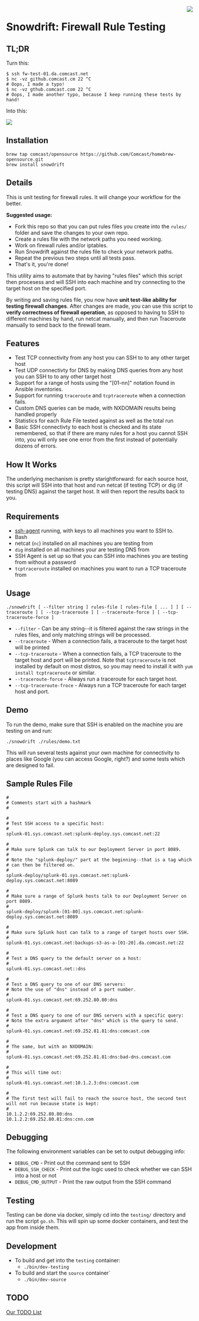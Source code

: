 <img src="./img/snowdrift.png" align="right" />

# Snowdrift: Firewall Rule Testing


## TL;DR

Turn this:

```
$ ssh fw-test-01.da.comcast.net
$ nc -vz github.comcast.cm 22 ^C
# Oops, I made a typo!
$ nc -vz gthub.comcast.com 22 ^C
# Oops, I made another typo, because I keep running these tests by hand!
```

Into this:

<img src="./img/snowdrift-sample-run.png" />


## Installation

```
brew tap comcast/opensource https://github.com/Comcast/homebrew-opensource.git
brew install snowdrift
```


## Details

This is unit testing for firewall rules. It will change your workflow for the better.

**Suggested usage:**
- Fork this repo so that you can put rules files you create into the `rules/` folder and save the changes to your own repo.
- Create a rules file with the network paths you need working.
- Work on firewall rules and/or iptables.
- Run Snowdrift against the rules file to check your network paths.
- Repeat the previous two steps until all tests pass.
- That's it, you're done!

This utility aims to automate that by having "rules files" which this script then procesess
and will SSH into each machine and try connecting to the target host on the specified port.

By writing and saving rules file, you now have **unit test-like ability for testing firewall changes**. 
After changes are made, you can use this script to **verify correctness of firewall operation**, as opposed
to having to SSH to different machines by hand, run netcat manually, and then run Traceroute manually
to send back to the firewall team.


## Features

- Test TCP connectivity from any host you can SSH to to any other target host
- Test UDP connectivty for DNS by making DNS queries from any host you can SSH to to any other target host
- Support for a range of hosts using the "[01-nn]" notation found in Ansible inventories.
- Support for running `traceroute` and `tcptraceroute` when a connection fails.
- Custom DNS queries can be made, with NXDOMAIN results being handled properly
- Statistics for each Rule File tested against as well as the total run
- Basic SSH connectivty to each host is checked and its state remembered, so that if there are many rules for a host you cannot SSH into, you will only see one error from the first instead of potentially dozens of errors.


## How It Works

The underlying mechanism is pretty starightforward: for each source host, this script will
SSH into that host and run netcat (if testing TCP) or dig (if testing DNS) against the
target host.  It will then report the results back to you.


## Requirements

- <a href="https://developer.github.com/v3/guides/using-ssh-agent-forwarding/">ssh-agent</a> running, with keys to all machines you want to SSH to.
- Bash
- netcat (`nc`) installed on all machines you are testing from
- `dig` installed on all machines your are testing DNS from
- SSH Agent is set up so that you can SSH into machines you are testing from without a password
- `tcptraceroute` installed on machines you want to run a TCP traceroute from


## Usage

`./snowdrift [ --filter string ] rules-file [ rules-file [ ... ] ] [ --traceroute ] [ --tcp-traceroute ] [ --traceroute-force ] [ --tcp-traceroute-force ]`

- `--filter` - Can be any string--it is filtered against the raw strings in the rules files, and only matching strings will be processed.
- `--traceroute` - When a connection fails, a traceroute to the target host will be printed
- `--tcp-traceroute` - When a connection fails, a TCP traceroute to the target host and port will be printed. Note that `tcptraceroute` is not installed by default on most distros, so you may need to install it with `yum install tcptraceroute` or similar.
- `--traceroute-force` - Always run a traceroute for each target host.
- `--tcp-traceroute-froce` - Always run a TCP traceroute for each target host and port.


## Demo

To run the demo, make sure that SSH is enabled on the machine you are testing on
and run:

`./snowdrift ./rules/demo.txt`

This will run several tests against your own machine for connectivity to 
places like Google (you can access Google, right?) and some tests which
are designed to fail.


## Sample Rules File

```
#
# Comments start with a hashmark
#

#
# Test SSH access to a specific host:
#
splunk-01.sys.comcast.net:splunk-deploy.sys.comcast.net:22

#
# Make sure Splunk can talk to our Deployment Server in port 8089.
#
# Note the "splunk-deploy/" part at the beginning--that is a tag which
# can then be filtered on.
#
splunk-deploy/splunk-01.sys.comcast.net:splunk-deploy.sys.comcast.net:8089

#
# Make sure a range of Splunk hosts talk to our Deployment Server on port 8089.
#
splunk-deploy/splunk-[01-80].sys.comcast.net:splunk-deploy.sys.comcast.net:8089

#
# Make sure Splunk host can talk to a range of target hosts over SSH.
#
splunk-01.sys.comcast.net:backups-s3-as-a-[01-20].da.comcast.net:22

#
# Test a DNS query to the default server on a host:
#
splunk-01.sys.comcast.net::dns

#
# Test a DNS query to one of our DNS servers:
# Note the use of "dns" instead of a port number.
#
splunk-01.sys.comcast.net:69.252.80.80:dns

#
# Test a DNS query to one of our DNS servers with a specific query:
# Note the extra argument after "dns" which is the query to send.
#
splunk-01.sys.comcast.net:69.252.81.81:dns:comcast.com

#
# The same, but with an NXDOMAIN:
#
splunk-01.sys.comcast.net:69.252.81.81:dns:bad-dns.comcast.com

#
# This will time out:
#
splunk-01.sys.comcast.net:10.1.2.3:dns:comcast.com

#
# The first test will fail to reach the source host, the second test will not run because state is kept:
#
10.1.2.2:69.252.80.80:dns
10.1.2.2:69.252.80.81:dns:cnn.com

```


## Debugging

The following environment variables can be set to output debugging info:

- `DEBUG_CMD` - Print out the command sent to SSH
- `DEBUG_SSH_CHECK` - Print out the logic used to check whether we can SSH into a host or not
- `DEBUG_CMD_OUTPUT` - Print the raw output from the SSH command


## Testing

Testing can be done via docker, simply cd into the `testing/` directory and
run the script `go.sh`.  This will spin up some docker containers, and test
the app from inside them.


## Development

- To build and get into the `testing` container:
  - `./bin/dev-testing`
- To build and start the `source` container`
  - `./bin/dev-source`


## TODO

[Our TODO List](TODO.md)




